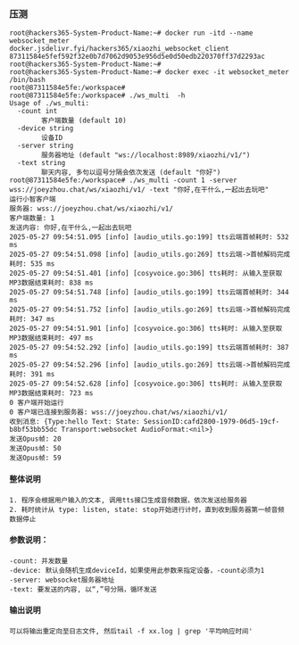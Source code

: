 ### 压测

```
root@hackers365-System-Product-Name:~# docker run -itd --name websocket_meter docker.jsdelivr.fyi/hackers365/xiaozhi_websocket_client                      
87311584e5fef592f32e0b7d7062d9053e956d5e0d50edb220370ff37d2293ac
root@hackers365-System-Product-Name:~# 
root@hackers365-System-Product-Name:~# docker exec -it websocket_meter /bin/bash                                                      
root@87311584e5fe:/workspace# 
root@87311584e5fe:/workspace# ./ws_multi  -h
Usage of ./ws_multi:
  -count int
        客户端数量 (default 10)
  -device string
        设备ID
  -server string
        服务器地址 (default "ws://localhost:8989/xiaozhi/v1/")
  -text string
        聊天内容, 多句以逗号分隔会依次发送 (default "你好")
root@87311584e5fe:/workspace# ./ws_multi -count 1 -server wss://joeyzhou.chat/ws/xiaozhi/v1/ -text "你好,在干什么,一起出去玩吧" 
运行小智客户端
服务器: wss://joeyzhou.chat/ws/xiaozhi/v1/
客户端数量: 1
发送内容: 你好,在干什么,一起出去玩吧
2025-05-27 09:54:51.095 [info] [audio_utils.go:199] tts云端首帧耗时: 532 ms
2025-05-27 09:54:51.098 [info] [audio_utils.go:269] tts云端->首帧解码完成耗时: 535 ms
2025-05-27 09:54:51.401 [info] [cosyvoice.go:306] tts耗时: 从输入至获取MP3数据结束耗时: 838 ms
2025-05-27 09:54:51.748 [info] [audio_utils.go:199] tts云端首帧耗时: 344 ms
2025-05-27 09:54:51.752 [info] [audio_utils.go:269] tts云端->首帧解码完成耗时: 347 ms
2025-05-27 09:54:51.901 [info] [cosyvoice.go:306] tts耗时: 从输入至获取MP3数据结束耗时: 497 ms
2025-05-27 09:54:52.292 [info] [audio_utils.go:199] tts云端首帧耗时: 387 ms
2025-05-27 09:54:52.296 [info] [audio_utils.go:269] tts云端->首帧解码完成耗时: 391 ms
2025-05-27 09:54:52.628 [info] [cosyvoice.go:306] tts耗时: 从输入至获取MP3数据结束耗时: 723 ms
0 客户端开始运行
0 客户端已连接到服务器: wss://joeyzhou.chat/ws/xiaozhi/v1/
收到消息: {Type:hello Text: State: SessionID:cafd2800-1979-06d5-19cf-b8bf53bb55dc Transport:websocket AudioFormat:<nil>}
发送Opus帧: 20
发送Opus帧: 50
发送Opus帧: 59
```

#### 整体说明
    1. 程序会根据用户输入的文本, 调用tts接口生成音频数据，依次发送给服务器
    2. 耗时统计从 type: listen, state: stop开始进行计时，直到收到服务器第一帧音频数据停止

#### 参数说明：
    -count: 并发数量
    -device: 默认会随机生成deviceId，如果使用此参数来指定设备，-count必须为1
    -server: websocket服务器地址
    -text: 要发送的内容, 以“,”号分隔，循环发送

#### 输出说明
    可以将输出重定向至日志文件, 然后tail -f xx.log | grep '平均响应时间'